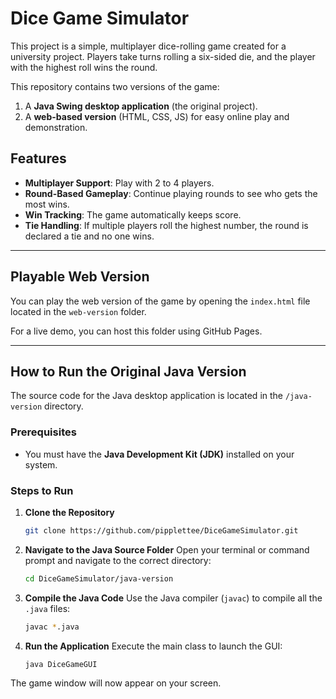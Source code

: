 # Dice Game Simulator

This project is a simple, multiplayer dice-rolling game created for a university project. Players take turns rolling a six-sided die, and the player with the highest roll wins the round.

This repository contains two versions of the game:
1.  A **Java Swing desktop application** (the original project).
2.  A **web-based version** (HTML, CSS, JS) for easy online play and demonstration.

## Features

- **Multiplayer Support**: Play with 2 to 4 players.
- **Round-Based Gameplay**: Continue playing rounds to see who gets the most wins.
- **Win Tracking**: The game automatically keeps score.
- **Tie Handling**: If multiple players roll the highest number, the round is declared a tie and no one wins.

---

## Playable Web Version

You can play the web version of the game by opening the `index.html` file located in the `web-version` folder.

For a live demo, you can host this folder using GitHub Pages.

---

## How to Run the Original Java Version

The source code for the Java desktop application is located in the `/java-version` directory.

### Prerequisites

- You must have the **Java Development Kit (JDK)** installed on your system.

### Steps to Run

1.  **Clone the Repository**
    ```bash
    git clone https://github.com/pipplettee/DiceGameSimulator.git
    ```

2.  **Navigate to the Java Source Folder**
    Open your terminal or command prompt and navigate to the correct directory:
    ```bash
    cd DiceGameSimulator/java-version
    ```

3.  **Compile the Java Code**
    Use the Java compiler (`javac`) to compile all the `.java` files:
    ```bash
    javac *.java
    ```

4.  **Run the Application**
    Execute the main class to launch the GUI:
    ```bash
    java DiceGameGUI
    ```
The game window will now appear on your screen.
